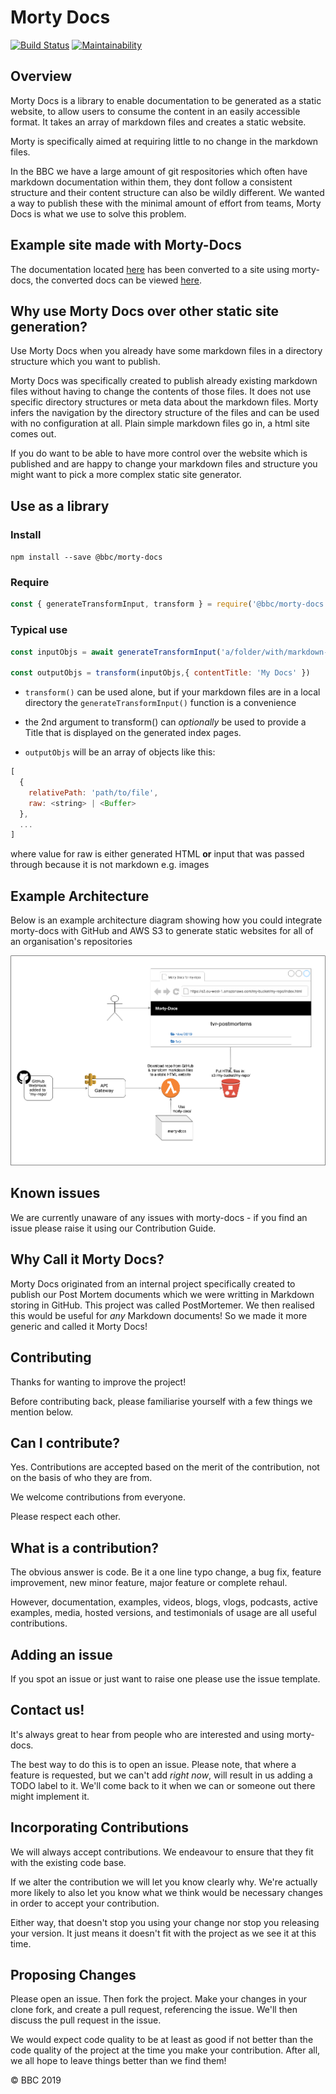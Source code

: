 # Morty Docs

[![Build Status](https://travis-ci.com/bbc/morty-docs.svg?branch=master)](https://travis-ci.com/bbc/morty-docs)
[![Maintainability](https://api.codeclimate.com/v1/badges/99927fb03004d8d44134/maintainability)](https://codeclimate.com/github/bbc/morty-docs/maintainability)

## Overview

Morty Docs is a library to enable documentation to be generated as a static
website, to allow users to consume the content in an easily accessible format.
It takes an array of markdown files and creates a static website.

Morty is specifically aimed at requiring little to no change in the markdown files.

In the BBC we have a large amount of git respositories which often have markdown documentation within them, they dont follow a consistent structure and their content structure can also be wildly different. We wanted a way to publish these with the minimal amount of effort from teams, Morty Docs is what we use to solve this problem.

## Example site made with Morty-Docs

The documentation located [here](https://github.com/bbc/lrud) has been converted to a site using morty-docs, the converted docs can be viewed [here](https://bbc.github.io/morty-docs/).

## Why use Morty Docs over other static site generation?

Use Morty Docs when you already have some markdown files in a directory structure which you want to publish.

Morty Docs was specifically created to publish already existing markdown files without having to change the contents of those files.
It does not use specific directory structures or meta data about the markdown files.
Morty infers the navigation by the directory structure of the files and can be used with no configuration at all.
Plain simple markdown files go in, a html site comes out.

If you do want to be able to have more control over the website which is published and are happy to change your markdown files and structure you might want to pick a more complex static site generator.

## Use as a library

### Install

`npm install --save @bbc/morty-docs`

### Require

```javascript
const { generateTransformInput, transform } = require('@bbc/morty-docs')
```

### Typical use

```javascript
const inputObjs = await generateTransformInput('a/folder/with/markdown-files')

const outputObjs = transform(inputObjs,{ contentTitle: 'My Docs' })
```

- `transform()` can be used alone, but if your markdown files are in a local
directory the `generateTransformInput()` function is a convenience
- the 2nd argument to transform() can *optionally* be used to provide a Title
that is displayed on the generated index pages.

- `outputObjs` will be an array of objects like this:

``` javascript
[
  {
    relativePath: 'path/to/file',
    raw: <string> | <Buffer>
  },
  ...
]
```

where value for raw is either generated HTML **or** input that was passed
through because it is not markdown e.g. images

## Example Architecture

Below is an example architecture diagram showing how you could integrate morty-docs with GitHub and AWS S3 to generate static websites for all of an organisation's repositories

![Example Architecture Diagram for integrating Morty-Docs with GitHub](docs/morty-architecture-diagram.png)

## Known issues

We are currently unaware of any issues with morty-docs - if you find an issue
please raise it using our Contribution Guide.

## Why Call it Morty Docs?

Morty Docs originated from an internal project specifically created to publish
our Post Mortem documents which we were writting in Markdown storing in GitHub.
This project was called PostMortemer. We then realised this would be useful for
_any_ Markdown documents! So we made it more generic and called it Morty Docs!

## Contributing

Thanks for wanting to improve the project!

Before contributing back, please familiarise yourself with a few things
we mention below.

## Can I contribute?

Yes.  Contributions are accepted based on the merit of the contribution,
not on the basis of who they are from.

We welcome contributions from everyone.

Please respect each other.

## What is a contribution?

The obvious answer is code.  Be it a one line typo change, a bug fix,
feature improvement, new minor feature, major feature or complete rehaul.

However, documentation, examples, videos, blogs, vlogs, podcasts, active
examples, media, hosted versions, and testimonials of usage are all
useful contributions.

## Adding an issue

If you spot an issue or just want to raise one please use the issue template.

## Contact us!

It's always great to hear from people who are interested and
using morty-docs.

The best way to do this is to open an issue.  Please note, that where a
feature is requested, but we can't add *right now*, will result in us
adding a TODO label to it. We'll come back to it when we can or someone
out there might implement it.

## Incorporating Contributions

We will always accept contributions. We endeavour to ensure that they
fit with the existing code base.

If we alter the contribution we will let you know clearly why. We're
actually more likely to also let you know what we think would be
necessary changes in order to accept your contribution.

Either way, that doesn't stop you using your change nor stop you releasing
your version.  It just means it doesn't fit with the project as we see it
at this time.

## Proposing Changes

Please open an issue.  Then fork the project.  Make your changes in your
clone fork, and create a pull request, referencing the issue. We'll then
discuss the pull request in the issue.

We would expect code quality to be at least as good if not better than
the code quality of the project at the time you make your contribution.
After all, we all hope to leave things better than we find them!

© BBC 2019
